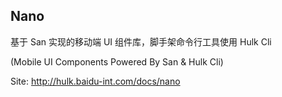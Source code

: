 ## Nano

基于 San 实现的移动端 UI 组件库，脚手架命令行工具使用 Hulk Cli

(Mobile UI Components Powered By San & Hulk Cli)

Site: http://hulk.baidu-int.com/docs/nano
